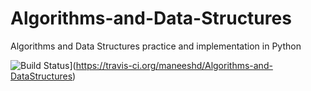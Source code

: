 # Algorithms-and-Data-Structures
Algorithms and Data Structures practice and implementation in Python

![Build Status](https://travis-ci.org/maneeshd/Algorithms-and-DataStructures.svg?branch=master)](https://travis-ci.org/maneeshd/Algorithms-and-DataStructures)
